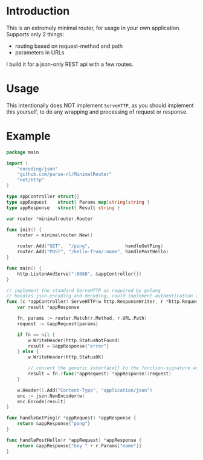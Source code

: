 Introduction
============

This is an extremely minimal router, for usage in your own application. Supports only 2 things:
* routing based on request-method and path
* parameters in URLs

I build it for a json-only REST api with a few routes.

Usage
=====

This intentionally does NOT implement `ServeHTTP`, as you should implement this
yourself, to do any wrapping and processing of request or response.

Example
=======

```go
package main

import (
	"encoding/json"
	"github.com/parse-nl/MinimalRouter"
	"net/http"
)

type appController struct{}
type appRequest    struct{ Params map[string]string }
type appResponse   struct{ Result string }

var router *minimalrouter.Router

func init() {
	router = minimalrouter.New()

	router.Add("GET",  "/ping",             handleGetPing)
	router.Add("POST", "/hello-from/:name", handlePostHello)
}

func main() {
	http.ListenAndServe(":8088", &appController{})
}

// implement the standard ServeHTTP as required by golang
// handles json encoding and decoding, could implement authentication as well
func (c *appController) ServeHTTP(w http.ResponseWriter, r *http.Request) {
	var result *appResponse

	fn, params := router.Match(r.Method, r.URL.Path)
	request := &appRequest{params}

	if fn == nil {
		w.WriteHeader(http.StatusNotFound)
		result = &appResponse{"error"}
	} else {
		w.WriteHeader(http.StatusOK)

		// convert the generic interface{} to the function-signature we expect
		result = fn.(func(*appRequest) *appResponse)(request)
	}

	w.Header().Add("Content-Type", "application/json")
	enc := json.NewEncoder(w)
	enc.Encode(result)
}

func handleGetPing(r *appRequest) *appResponse {
	return &appResponse{"pong"}
}

func handlePostHello(r *appRequest) *appResponse {
	return &appResponse{"hey " + r.Params["name"]}
}

```
